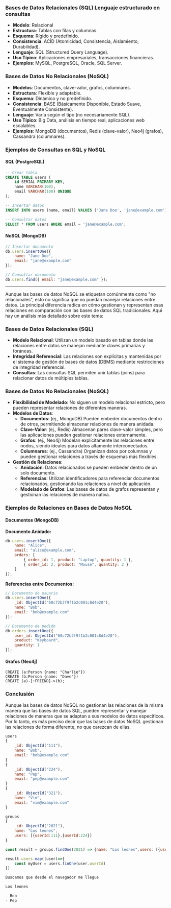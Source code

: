 ### Bases de Datos Relacionales (SQL) Lenguaje estructurado en consultas

- **Modelo**: Relacional
- **Estructura**: Tablas con filas y columnas.
- **Esquema**: Rígido y predefinido.
- **Consistencia**: ACID (Atomicidad, Consistencia, Aislamiento, Durabilidad).
- **Lenguaje**: SQL (Structured Query Language).
- **Uso Típico**: Aplicaciones empresariales, transacciones financieras.
- **Ejemplos**: MySQL, PostgreSQL, Oracle, SQL Server.

### Bases de Datos No Relacionales (NoSQL)

- **Modelos**: Documentos, clave-valor, grafos, columnares.
- **Estructura**: Flexible y adaptable.
- **Esquema**: Dinámico y no predefinido.
- **Consistencia**: BASE (Básicamente Disponible, Estado Suave, Eventualmente Consistente).
- **Lenguaje**: Varía según el tipo (no necesariamente SQL).
- **Uso Típico**: Big Data, análisis en tiempo real, aplicaciones web escalables.
- **Ejemplos**: MongoDB (documentos), Redis (clave-valor), Neo4j (grafos), Cassandra (columnares).

### Ejemplos de Consultas en SQL y NoSQL

#### SQL (PostgreSQL)

```sql
-- Crear tabla
CREATE TABLE users (
    id SERIAL PRIMARY KEY,
    name VARCHAR(100),
    email VARCHAR(100) UNIQUE
);

-- Insertar datos
INSERT INTO users (name, email) VALUES ('Jane Doe', 'jane@example.com');

-- Consultar datos
SELECT * FROM users WHERE email = 'jane@example.com';
```

#### NoSQL (MongoDB)

```javascript
// Insertar documento
db.users.insertOne({
    name: "Jane Doe",
    email: "jane@example.com"
});

// Consultar documento
db.users.find({ email: "jane@example.com" });
```


---


Aunque las bases de datos NoSQL se etiquetan comúnmente como "no relacionales", esto no significa que no puedan manejar relaciones entre datos. La principal diferencia radica en cómo gestionan y representan esas relaciones en comparación con las bases de datos SQL tradicionales. Aquí hay un análisis más detallado sobre este tema:

### Bases de Datos Relacionales (SQL)

- **Modelo Relacional**: Utilizan un modelo basado en tablas donde las relaciones entre datos se manejan mediante claves primarias y foráneas.
- **Integridad Referencial**: Las relaciones son explícitas y mantenidas por el sistema de gestión de bases de datos (DBMS) mediante restricciones de integridad referencial.
- **Consultas**: Las consultas SQL permiten unir tablas (joins) para relacionar datos de múltiples tablas.

### Bases de Datos No Relacionales (NoSQL)

- **Flexibilidad de Modelado**: No siguen un modelo relacional estricto, pero pueden representar relaciones de diferentes maneras.
- **Modelos de Datos**:
  - **Documentos**: (ej., MongoDB) Pueden embeder documentos dentro de otros, permitiendo almacenar relaciones de manera anidada.
  - **Clave-Valor**: (ej., Redis) Almacenan pares clave-valor simples, pero las aplicaciones pueden gestionar relaciones externamente.
  - **Grafos**: (ej., Neo4j) Modelan explícitamente las relaciones entre nodos, siendo ideales para datos altamente interconectados.
  - **Columnares**: (ej., Cassandra) Organizan datos por columnas y pueden gestionar relaciones a través de esquemas más flexibles.
- **Gestión de Relaciones**:
  - **Anidación**: Datos relacionados se pueden embeder dentro de un solo documento.
  - **Referencias**: Utilizan identificadores para referenciar documentos relacionados, gestionando las relaciones a nivel de aplicación.
  - **Modelado de Grafos**: Las bases de datos de grafos representan y gestionan las relaciones de manera nativa.

### Ejemplos de Relaciones en Bases de Datos NoSQL

#### Documentos (MongoDB)

**Documento Anidado:**

```javascript
db.users.insertOne({
    name: "Alice",
    email: "alice@example.com",
    orders: [
        { order_id: 1, product: "Laptop", quantity: 1 },
        { order_id: 2, product: "Mouse", quantity: 2 }
    ]
});
```

**Referencias entre Documentos:**

```javascript
// Documento de usuario
db.users.insertOne({
    _id: ObjectId("60c72b2f9f1b2c001c8d4e20"),
    name: "Bob",
    email: "bob@example.com"
});

// Documento de pedido
db.orders.insertOne({
    user_id: ObjectId("60c72b2f9f1b2c001c8d4e20"),
    product: "Keyboard",
    quantity: 1
});
```

#### Grafos (Neo4j)

```cypher
CREATE (a:Person {name: "Charlie"})
CREATE (b:Person {name: "Dave"})
CREATE (a)-[:FRIEND]->(b);
```

### Conclusión

Aunque las bases de datos NoSQL no gestionan las relaciones de la misma manera que las bases de datos SQL, pueden representar y manejar relaciones de maneras que se adaptan a sus modelos de datos específicos. Por lo tanto, es más preciso decir que las bases de datos NoSQL gestionan las relaciones de forma diferente, no que carezcan de ellas.



```js
users
{
    _id: ObjectId("111"),
    name: "Bob",
    email: "bob@example.com"
}
{
    _id: ObjectId("224"),
    name: "Pep",
    email: "pep@example.com"
}
{
    _id: ObjectId("321"),
    name: "Vim",
    email: "vim@example.com"
}

groups
{
    _id: ObjectId("2021"),
    name: "Los leones",
    users: [{userId:111},{userId:224}]
}

const result = groups.findOne(2021) => {name: "Los leones",users: [{userId:111},{userId:224}]}

result.users.map((user)=>{
    const myUser = users.finOne(user.userId)
})

Buscamos que desde el navegador me llegue

Los leones

- Bob
- Pep


```